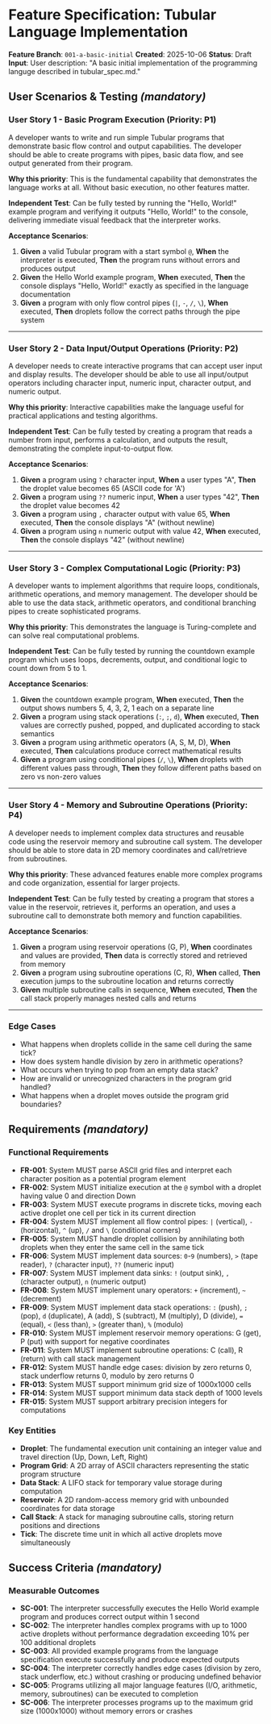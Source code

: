 # Feature Specification: Tubular Language Implementation

**Feature Branch**: `001-a-basic-initial`
**Created**: 2025-10-06
**Status**: Draft
**Input**: User description: "A basic initial implementation of the programming languge described in tubular_spec.md."

## User Scenarios & Testing *(mandatory)*

### User Story 1 - Basic Program Execution (Priority: P1)

A developer wants to write and run simple Tubular programs that demonstrate basic flow control and output capabilities. The developer should be able to create programs with pipes, basic data flow, and see output generated from their program.

**Why this priority**: This is the fundamental capability that demonstrates the language works at all. Without basic execution, no other features matter.

**Independent Test**: Can be fully tested by running the "Hello, World!" example program and verifying it outputs "Hello, World!" to the console, delivering immediate visual feedback that the interpreter works.

**Acceptance Scenarios**:

1. **Given** a valid Tubular program with a start symbol `@`, **When** the interpreter is executed, **Then** the program runs without errors and produces output
2. **Given** the Hello World example program, **When** executed, **Then** the console displays "Hello, World!" exactly as specified in the language documentation
3. **Given** a program with only flow control pipes (`|`, `-`, `/`, `\`), **When** executed, **Then** droplets follow the correct paths through the pipe system

---

### User Story 2 - Data Input/Output Operations (Priority: P2)

A developer needs to create interactive programs that can accept user input and display results. The developer should be able to use all input/output operators including character input, numeric input, character output, and numeric output.

**Why this priority**: Interactive capabilities make the language useful for practical applications and testing algorithms.

**Independent Test**: Can be fully tested by creating a program that reads a number from input, performs a calculation, and outputs the result, demonstrating the complete input-to-output flow.

**Acceptance Scenarios**:

1. **Given** a program using `?` character input, **When** a user types "A", **Then** the droplet value becomes 65 (ASCII code for 'A')
2. **Given** a program using `??` numeric input, **When** a user types "42", **Then** the droplet value becomes 42
3. **Given** a program using `,` character output with value 65, **When** executed, **Then** the console displays "A" (without newline)
4. **Given** a program using `n` numeric output with value 42, **When** executed, **Then** the console displays "42" (without newline)

---

### User Story 3 - Complex Computational Logic (Priority: P3)

A developer wants to implement algorithms that require loops, conditionals, arithmetic operations, and memory management. The developer should be able to use the data stack, arithmetic operators, and conditional branching pipes to create sophisticated programs.

**Why this priority**: This demonstrates the language is Turing-complete and can solve real computational problems.

**Independent Test**: Can be fully tested by running the countdown example program which uses loops, decrements, output, and conditional logic to count down from 5 to 1.

**Acceptance Scenarios**:

1. **Given** the countdown example program, **When** executed, **Then** the output shows numbers 5, 4, 3, 2, 1 each on a separate line
2. **Given** a program using stack operations (`:`, `;`, `d`), **When** executed, **Then** values are correctly pushed, popped, and duplicated according to stack semantics
3. **Given** a program using arithmetic operators (A, S, M, D), **When** executed, **Then** calculations produce correct mathematical results
4. **Given** a program using conditional pipes (`/`, `\`), **When** droplets with different values pass through, **Then** they follow different paths based on zero vs non-zero values

---

### User Story 4 - Memory and Subroutine Operations (Priority: P4)

A developer needs to implement complex data structures and reusable code using the reservoir memory and subroutine call system. The developer should be able to store data in 2D memory coordinates and call/retrieve from subroutines.

**Why this priority**: These advanced features enable more complex programs and code organization, essential for larger projects.

**Independent Test**: Can be fully tested by creating a program that stores a value in the reservoir, retrieves it, performs an operation, and uses a subroutine call to demonstrate both memory and function capabilities.

**Acceptance Scenarios**:

1. **Given** a program using reservoir operations (G, P), **When** coordinates and values are provided, **Then** data is correctly stored and retrieved from memory
2. **Given** a program using subroutine operations (C, R), **When** called, **Then** execution jumps to the subroutine location and returns correctly
3. **Given** multiple subroutine calls in sequence, **When** executed, **Then** the call stack properly manages nested calls and returns

---

### Edge Cases

- What happens when droplets collide in the same cell during the same tick?
- How does system handle division by zero in arithmetic operations?
- What occurs when trying to pop from an empty data stack?
- How are invalid or unrecognized characters in the program grid handled?
- What happens when a droplet moves outside the program grid boundaries?

## Requirements *(mandatory)*

### Functional Requirements

- **FR-001**: System MUST parse ASCII grid files and interpret each character position as a potential program element
- **FR-002**: System MUST initialize execution at the `@` symbol with a droplet having value 0 and direction Down
- **FR-003**: System MUST execute programs in discrete ticks, moving each active droplet one cell per tick in its current direction
- **FR-004**: System MUST implement all flow control pipes: `|` (vertical), `-` (horizontal), `^` (up), `/` and `\` (conditional corners)
- **FR-005**: System MUST handle droplet collision by annihilating both droplets when they enter the same cell in the same tick
- **FR-006**: System MUST implement data sources: `0`-`9` (numbers), `>` (tape reader), `?` (character input), `??` (numeric input)
- **FR-007**: System MUST implement data sinks: `!` (output sink), `,` (character output), `n` (numeric output)
- **FR-008**: System MUST implement unary operators: `+` (increment), `~` (decrement)
- **FR-009**: System MUST implement data stack operations: `:` (push), `;` (pop), `d` (duplicate), A (add), S (subtract), M (multiply), D (divide), `=` (equal), `<` (less than), `>` (greater than), `%` (modulo)
- **FR-010**: System MUST implement reservoir memory operations: G (get), P (put) with support for negative coordinates
- **FR-011**: System MUST implement subroutine operations: C (call), R (return) with call stack management
- **FR-012**: System MUST handle edge cases: division by zero returns 0, stack underflow returns 0, modulo by zero returns 0
- **FR-013**: System MUST support minimum grid size of 1000x1000 cells
- **FR-014**: System MUST support minimum data stack depth of 1000 levels
- **FR-015**: System MUST support arbitrary precision integers for computations

### Key Entities

- **Droplet**: The fundamental execution unit containing an integer value and travel direction (Up, Down, Left, Right)
- **Program Grid**: A 2D array of ASCII characters representing the static program structure
- **Data Stack**: A LIFO stack for temporary value storage during computation
- **Reservoir**: A 2D random-access memory grid with unbounded coordinates for data storage
- **Call Stack**: A stack for managing subroutine calls, storing return positions and directions
- **Tick**: The discrete time unit in which all active droplets move simultaneously

## Success Criteria *(mandatory)*

### Measurable Outcomes

- **SC-001**: The interpreter successfully executes the Hello World example program and produces correct output within 1 second
- **SC-002**: The interpreter handles complex programs with up to 1000 active droplets without performance degradation exceeding 10% per 100 additional droplets
- **SC-003**: All provided example programs from the language specification execute successfully and produce expected outputs
- **SC-004**: The interpreter correctly handles edge cases (division by zero, stack underflow, etc.) without crashing or producing undefined behavior
- **SC-005**: Programs utilizing all major language features (I/O, arithmetic, memory, subroutines) can be executed to completion
- **SC-006**: The interpreter processes programs up to the maximum grid size (1000x1000) without memory errors or crashes
